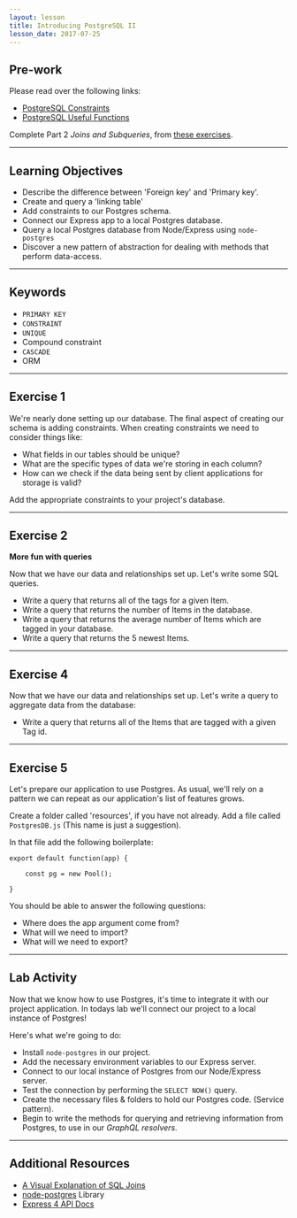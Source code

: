 ```yaml
---
layout: lesson
title: Introducing PostgreSQL II
lesson_date: 2017-07-25
---
```


## Pre-work

Please read over the following links:

- [PostgreSQL Constraints](https://www.tutorialspoint.com/postgresql/postgresql_constraints.htm)
- [PostgreSQL Useful Functions](https://www.tutorialspoint.com/postgresql/postgresql_useful_functions.htm)

Complete Part 2 *Joins and Subqueries*, from [these exercises](https://pgexercises.com/questions/joins/).

---

## Learning Objectives

- Describe the difference between 'Foreign key' and 'Primary key'.
- Create and query a 'linking table'
- Add constraints to our Postgres schema.
- Connect our Express app to a local Postgres database.
- Query a local Postgres database from Node/Express using ```node-postgres```
- Discover a new pattern of abstraction for dealing with methods that perform data-access.

---

## Keywords

- `PRIMARY KEY`
- `CONSTRAINT`
- `UNIQUE`
- Compound constraint
- `CASCADE`
- ORM

---

## Exercise 1

We're nearly done setting up our database. The final aspect of creating our schema is adding constraints.
When creating constraints we need to consider things like:

- What fields in our tables should be unique?
- What are the specific types of data we're storing in each column?
- How can we check if the data being sent by client applications for storage is valid?

Add the appropriate constraints to your project's database.

---
## Exercise 2

**More fun with queries**

Now that we have our data and relationships set up. Let's write some SQL queries.

- Write a query that returns all of the tags for a given Item.
- Write a query that returns the number of Items in the database.
- Write a query that returns the average number of Items which are tagged in your database.
- Write a query that returns the 5 newest Items.

---

## Exercise 4

Now that we have our data and relationships set up. Let's write a query to aggregate data from the database:

- Write a query that returns all of the Items that are tagged with a given Tag id.

---

## Exercise 5

Let's prepare our application to use Postgres. As usual, we'll rely on a pattern we can repeat as our 
application's list of features grows.

Create a folder called 'resources', if you have not already. Add a file called ```PostgresDB.js``` (This name is just a suggestion).

In that file add the following boilerplate: 

```
export default function(app) {

    const pg = new Pool();

}
```

You should be able to answer the following questions:

- Where does the app argument come from?
- What will we need to import?
- What will we need to export?


---

## Lab Activity

Now that we know how to use Postgres, it's time to integrate it with our project application.
In todays lab we'll connect our project to a local instance of Postgres!

Here's what we're going to do:

- Install ```node-postgres``` in our project. 
- Add the necessary environment variables to our Express server.
- Connect to our local instance of Postgres from our Node/Express server.
- Test the connection by performing the ```SELECT NOW()``` query.
- Create the necessary files & folders to hold our Postgres code. (Service pattern).
- Begin to write the methods for querying and retrieving information from Postgres, to use in our *GraphQL resolvers.*

---

## Additional Resources

- [A Visual Explanation of SQL Joins](https://blog.codinghorror.com/a-visual-explanation-of-sql-joins/)
- [node-postgres](https://node-postgres.com/) Library
- [Express 4 API Docs](http://expressjs.com/tr/api.html)

